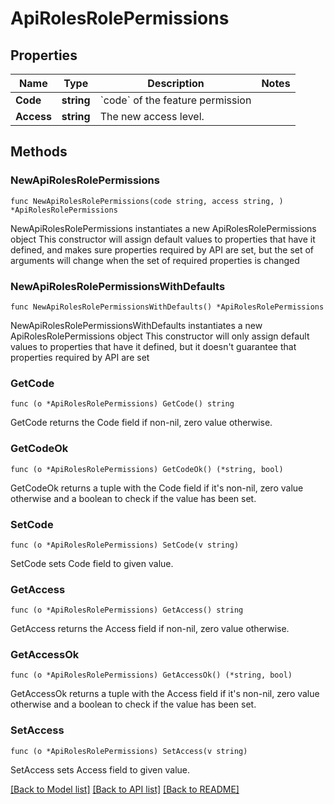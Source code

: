 # ApiRolesRolePermissions

## Properties

Name | Type | Description | Notes
------------ | ------------- | ------------- | -------------
**Code** | **string** | &#x60;code&#x60; of the feature permission | 
**Access** | **string** | The new access level. | 

## Methods

### NewApiRolesRolePermissions

`func NewApiRolesRolePermissions(code string, access string, ) *ApiRolesRolePermissions`

NewApiRolesRolePermissions instantiates a new ApiRolesRolePermissions object
This constructor will assign default values to properties that have it defined,
and makes sure properties required by API are set, but the set of arguments
will change when the set of required properties is changed

### NewApiRolesRolePermissionsWithDefaults

`func NewApiRolesRolePermissionsWithDefaults() *ApiRolesRolePermissions`

NewApiRolesRolePermissionsWithDefaults instantiates a new ApiRolesRolePermissions object
This constructor will only assign default values to properties that have it defined,
but it doesn't guarantee that properties required by API are set

### GetCode

`func (o *ApiRolesRolePermissions) GetCode() string`

GetCode returns the Code field if non-nil, zero value otherwise.

### GetCodeOk

`func (o *ApiRolesRolePermissions) GetCodeOk() (*string, bool)`

GetCodeOk returns a tuple with the Code field if it's non-nil, zero value otherwise
and a boolean to check if the value has been set.

### SetCode

`func (o *ApiRolesRolePermissions) SetCode(v string)`

SetCode sets Code field to given value.


### GetAccess

`func (o *ApiRolesRolePermissions) GetAccess() string`

GetAccess returns the Access field if non-nil, zero value otherwise.

### GetAccessOk

`func (o *ApiRolesRolePermissions) GetAccessOk() (*string, bool)`

GetAccessOk returns a tuple with the Access field if it's non-nil, zero value otherwise
and a boolean to check if the value has been set.

### SetAccess

`func (o *ApiRolesRolePermissions) SetAccess(v string)`

SetAccess sets Access field to given value.



[[Back to Model list]](../README.md#documentation-for-models) [[Back to API list]](../README.md#documentation-for-api-endpoints) [[Back to README]](../README.md)


